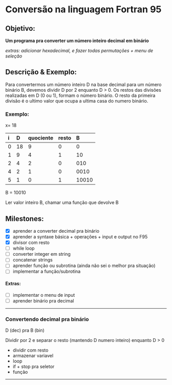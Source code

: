 # Conversão na linguagem Fortran 95

## Objetivo:

**Um programa pra converter um número inteiro decimal em binário**

*extras: adicionar hexadecimal, e fazer todas permutações + menu de seleção*

## Descrição & Exemplo:

Para convertermos um número inteiro D na base decimal para um número binário B, devemos dividir D por 2 enquanto D > 0. Os restos das divisões realizadas em D (0 ou 1), formam o número binário. O resto da primeira divisão é o ultimo valor que ocupa a ultima casa do numero binário.

### Exemplo:
 x= 18

 |  i   |	D   |	quociente   |   resto   |   B        |
 | :--- | :---- | :----         | :----     | :-------   |
 |  0   |   18  |   9           |   0       |   0        |
 |  1   |   9   |     4         |    1      |     10     |
 |  2   |   4   |      2        |      0    |      010   |
 |  4   |   2   |       1       |     0     |     0010   |
 |  5   |   1   |        0      |     1     |     10010  |

B = 10010


Ler valor inteiro B, chamar uma função que devolve B

## Milestones:
- [x] aprender a converter decimal pra binário
- [x] aprender a syntaxe básica + operações + input e output no F95
- [x] divisor com resto
- [ ] while loop    
- [ ] converter integer em string
- [ ] concatenar strings
- [ ] aprender função ou subrotina (ainda não sei o melhor pra situação)
- [ ] implementar a função/subrotina
  
#### Extras:
- [ ] implementar o menu de input
- [ ] aprender binário pra decimal

-----------------

### Convertendo decimal pra binário
D (dec) pra B (bin)


Dividir por 2 e separar o resto (mantendo D numero inteiro) enquanto D > 0

- dividir com resto
- armazenar variavel
- loop
- if + stop pra seletor
- função

-----------------
